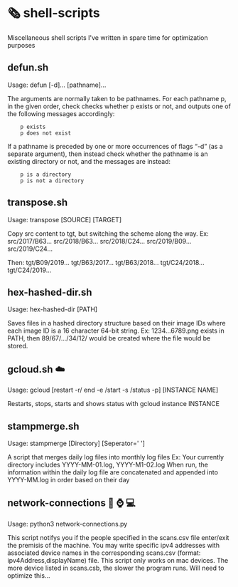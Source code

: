 # :newspaper_roll: shell-scripts
Miscellaneous shell scripts I've written in spare time for optimization purposes

## defun.sh
Usage: defun [-d]... [pathname]...

The arguments are normally taken to be pathnames. For each pathname p, in the given order, check checks whether p exists or not, and outputs one of the following messages accordingly:

        p exists
        p does not exist
        
If a pathname is preceded by one or more occurrences of flags “-d” (as a separate argument), then instead check whether the pathname is an existing directory or not, and the messages are instead:

        p is a directory
        p is not a directory

## transpose.sh
Usage: transpose [SOURCE] [TARGET]

Copy src content to tgt, but switching the scheme along the way.
Ex:
src/2017/B63...
src/2018/B63...
src/2018/C24...
src/2019/B09...
src/2019/C24...

Then: 
tgt/B09/2019...
tgt/B63/2017...
tgt/B63/2018...
tgt/C24/2018...
tgt/C24/2019...

## hex-hashed-dir.sh
Usage: hex-hashed-dir [PATH]

Saves files in a hashed directory structure based on their image IDs where each image ID is a 16 character 64-bit string. 
Ex: 1234...6789.png exists in PATH, then 89/67/.../34/12/ would be created where the file would be stored.

## gcloud.sh :cloud:
Usage: gcloud [restart -r/ end -e /start -s /status -p] [INSTANCE NAME]

Restarts, stops, starts and shows status with gcloud instance INSTANCE

## stampmerge.sh
Usage: stampmerge [Directory] [Seperator=' ']

A script that merges daily log files into monthly log files
Ex: 
     Your currently directory includes YYYY-MM-01.log, YYYY-M1-02.log
     When run, the information within the daily log file are concatenated and appended into YYYY-MM.log in order based on their day

## network-connections :iphone: :watch: :computer:
Usage: python3 network-connections.py

This script notifys you if the people specified in the scans.csv file enter/exit the premisis of the machine. You may write specific ipv4 addresses with associated device names in the corresponding scans.csv (format: ipv4Address,displayName) file. This script only works on mac devices. The more device listed in scans.csb, the slower the program runs. Will need to optimize this...

